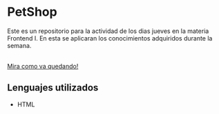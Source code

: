 # PetShop

Este es un repositorio para la actividad de los dias jueves en la materia Frontend I.
En esta se aplicaran los conocimientos adquiridos durante la semana.

<br><a href="https://viessel.github.io/PetShop/">Mira como va quedando!</a>

## Lenguajes utilizados

- HTML
